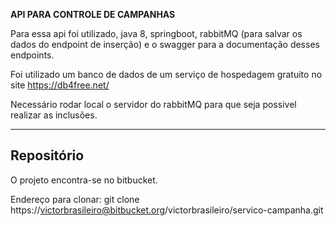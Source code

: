 **API PARA CONTROLE DE CAMPANHAS**

Para essa api foi utilizado, java 8, springboot, rabbitMQ (para salvar os dados do endpoint de inserção) e o swagger para a documentação desses endpoints.

Foi utilizado um banco de dados de um serviço de hospedagem gratuito no site https://db4free.net/

Necessário rodar local o servidor do rabbitMQ para que seja possivel realizar as inclusões. 	 

---

## Repositório

O projeto encontra-se no bitbucket.

Endereço para clonar: git clone https://victorbrasileiro@bitbucket.org/victorbrasileiro/servico-campanha.git